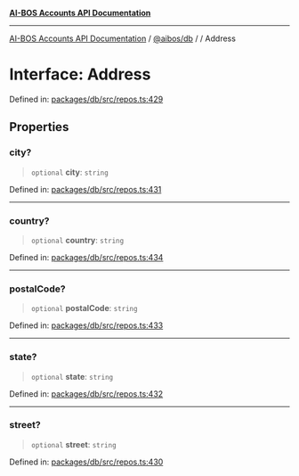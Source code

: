 [**AI-BOS Accounts API Documentation**](../../../README.md)

***

[AI-BOS Accounts API Documentation](../../../README.md) / [@aibos/db](../README.md) / [](../README.md) / Address

# Interface: Address

Defined in: [packages/db/src/repos.ts:429](https://github.com/pohlai88/accounts/blob/48103fb36d28b2b9bfb33472b6de2f719773cde9/packages/db/src/repos.ts#L429)

## Properties

### city?

> `optional` **city**: `string`

Defined in: [packages/db/src/repos.ts:431](https://github.com/pohlai88/accounts/blob/48103fb36d28b2b9bfb33472b6de2f719773cde9/packages/db/src/repos.ts#L431)

***

### country?

> `optional` **country**: `string`

Defined in: [packages/db/src/repos.ts:434](https://github.com/pohlai88/accounts/blob/48103fb36d28b2b9bfb33472b6de2f719773cde9/packages/db/src/repos.ts#L434)

***

### postalCode?

> `optional` **postalCode**: `string`

Defined in: [packages/db/src/repos.ts:433](https://github.com/pohlai88/accounts/blob/48103fb36d28b2b9bfb33472b6de2f719773cde9/packages/db/src/repos.ts#L433)

***

### state?

> `optional` **state**: `string`

Defined in: [packages/db/src/repos.ts:432](https://github.com/pohlai88/accounts/blob/48103fb36d28b2b9bfb33472b6de2f719773cde9/packages/db/src/repos.ts#L432)

***

### street?

> `optional` **street**: `string`

Defined in: [packages/db/src/repos.ts:430](https://github.com/pohlai88/accounts/blob/48103fb36d28b2b9bfb33472b6de2f719773cde9/packages/db/src/repos.ts#L430)
